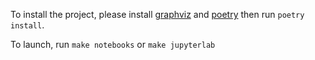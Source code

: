 To install the project, please install [graphviz](https://graphviz.org/download/) and [poetry](https://python-poetry.org/docs/#installation) then run `poetry install`.

To launch, run `make notebooks` or `make jupyterlab`
